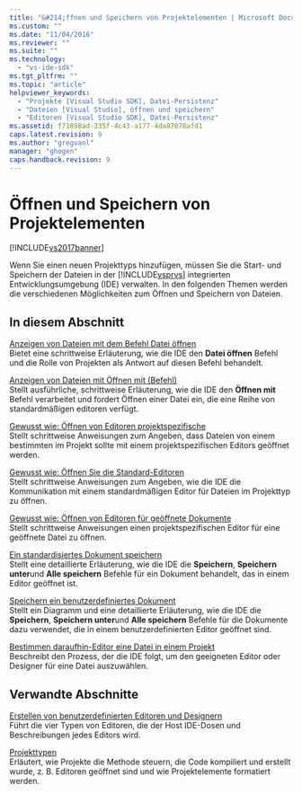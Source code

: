 ```yaml
---
title: "&#214;ffnen und Speichern von Projektelementen | Microsoft Docs"
ms.custom: ""
ms.date: "11/04/2016"
ms.reviewer: ""
ms.suite: ""
ms.technology: 
  - "vs-ide-sdk"
ms.tgt_pltfrm: ""
ms.topic: "article"
helpviewer_keywords: 
  - "Projekte [Visual Studio SDK], Datei-Persistenz"
  - "Dateien [Visual Studio], öffnen und speichern"
  - "Editoren [Visual Studio SDK], Datei-Persistenz"
ms.assetid: f71898ad-335f-4c43-a177-4da87078afd1
caps.latest.revision: 9
ms.author: "gregvanl"
manager: "ghogen"
caps.handback.revision: 9
---
```

# &#214;ffnen und Speichern von Projektelementen
[!INCLUDE[vs2017banner](../../code-quality/includes/vs2017banner.md)]

Wenn Sie einen neuen Projekttyps hinzufügen, müssen Sie die Start\- und Speichern der Dateien in der [!INCLUDE[vsprvs](../../code-quality/includes/vsprvs_md.md)] integrierten Entwicklungsumgebung \(IDE\) verwalten.  In den folgenden Themen werden die verschiedenen Möglichkeiten zum Öffnen und Speichern von Dateien.  
  
## In diesem Abschnitt  
 [Anzeigen von Dateien mit dem Befehl Datei öffnen](../../extensibility/internals/displaying-files-by-using-the-open-file-command.md)  
 Bietet eine schrittweise Erläuterung, wie die IDE den **Datei öffnen** Befehl und die Rolle von Projekten als Antwort auf diesen Befehl behandelt.  
  
 [Anzeigen von Dateien mit Öffnen mit \(Befehl\)](../../extensibility/internals/displaying-files-by-using-the-open-with-command.md)  
 Stellt ausführliche, schrittweise Erläuterung, wie die IDE den **Öffnen mit** Befehl verarbeitet und fordert Öffnen einer Datei ein, die eine Reihe von standardmäßigen editoren verfügt.  
  
 [Gewusst wie: Öffnen von Editoren projektspezifische](../../extensibility/how-to-open-project-specific-editors.md)  
 Stellt schrittweise Anweisungen zum Angeben, dass Dateien von einem bestimmten im Projekt sollte mit einem projektspezifischen Editors geöffnet werden.  
  
 [Gewusst wie: Öffnen Sie die Standard\-Editoren](../../extensibility/how-to-open-standard-editors.md)  
 Stellt schrittweise Anweisungen zum Angeben, wie die IDE die Kommunikation mit einem standardmäßigen Editor für Dateien im Projekttyp zu öffnen.  
  
 [Gewusst wie: Öffnen von Editoren für geöffnete Dokumente](../../extensibility/how-to-open-editors-for-open-documents.md)  
 Stellt schrittweise Anweisungen einen projektspezifischen Editor für eine geöffnete Datei zu öffnen.  
  
 [Ein standardisiertes Dokument speichern](../../extensibility/internals/saving-a-standard-document.md)  
 Stellt eine detaillierte Erläuterung, wie die IDE die **Speichern**, **Speichern unter**und **Alle speichern** Befehle für ein Dokument behandelt, das in einem Editor geöffnet ist.  
  
 [Speichern ein benutzerdefiniertes Dokument](../../extensibility/internals/saving-a-custom-document.md)  
 Stellt ein Diagramm und eine detaillierte Erläuterung, wie die IDE die **Speichern**, **Speichern unter**und **Alle speichern** Befehle für die Dokumente dazu verwendet, die in einem benutzerdefinierten Editor geöffnet sind.  
  
 [Bestimmen daraufhin\-Editor eine Datei in einem Projekt](../../extensibility/internals/determining-which-editor-opens-a-file-in-a-project.md)  
 Beschreibt den Prozess, der die IDE folgt, um den geeigneten Editor oder Designer für eine Datei auszuwählen.  
  
## Verwandte Abschnitte  
 [Erstellen von benutzerdefinierten Editoren und Designern](../../extensibility/creating-custom-editors-and-designers.md)  
 Führt die vier Typen von Editoren, die der Host IDE\-Dosen und Beschreibungen jedes Editors wird.  
  
 [Projekttypen](../../extensibility/internals/project-types.md)  
 Erläutert, wie Projekte die Methode steuern, die Code kompiliert und erstellt wurde, z. B. Editoren geöffnet sind und wie Projektelemente formatiert werden.